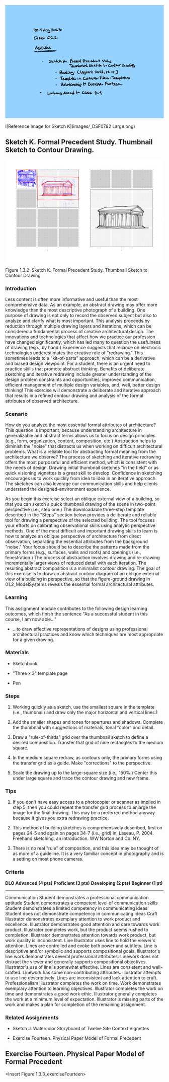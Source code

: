 ![Today's Agenda](images/230830-1_02-2.png)

![Reference Image for Sketch K](images/_DSF0792 Large.png)

## Sketch K. Formal Precedent Study. Thumbnail Sketch to Contour Drawing.

![Sketch K. Formal Precedent Study. Thumbnail Sketch to Contour Drawing](images/sketchK_demo2.png)

Figure 1.3.2: Sketch K. Formal Precedent Study. Thumbnail Sketch to Contour Drawing

### Introduction

Less content is often more informative and useful than the most
comprehensive data. As an example, an abstract drawing may offer more
knowledge than the most descriptive photograph of a building. One
purpose of drawing is not only to record the observed subject but also
to analyze and clarify what is most important. This analysis proceeds by
reduction through multiple drawing layers and iterations, which can be
considered a fundamental process of creative architectural design. The
innovations and technologies that affect how we practice our profession
have changed significantly, which has led many to question the
usefulness of drawing (esp., by hand.) Experience suggests that reliance
on electronic technologies underestimates the creative role of
\"redrawing.\" This sometimes leads to a \"kit-of-parts\" approach,
which can be a derivative and biased design viewpoint. For a student,
there is an urgent need to practice skills that promote abstract
thinking. Benefits of deliberate sketching and iterative redrawing
include greater understanding of the design problem constraints and
opportunities, improved communication, efficient management of multiple
design variables, and, well, better design thinking! This exercise will
demonstrate a deliberate and iterative approach that results in a
refined contour drawing and analysis of the formal attributes of
observed architecture.

### Scenario

How do you analyze the most essential formal attributes of architecture?
This question is important, because understanding architecture in
generalizable and abstract terms allows us to focus on design principles
(e.g., form, organization, content, composition, etc.) Abstraction helps
to diminish the \"noise\" that distracts us when working on difficult
architectural problems. What is a reliable tool for abstracting formal
meaning from the architecture we observe? The process of sketching and
iterative redrawing offers the most purposeful and efficient method,
which is consistent with the needs of design. Drawing initial thumbnail
sketches \"in the field\" or as quick visioning vignettes is a great
skill to develop. Confidence in sketching encourages us to work quickly
from idea to idea in an iterative approach. The sketches can also
leverage our communication skills and help clients understand the
designed-environment experience.

As you begin this exercise select an oblique external view of a
building, so that you can sketch a quick thumbnail drawing of the scene
in two-point perspective (i.e., step one.) The downloadable three-step
template described in the \"Steps\" section below provides a deliberate
and reliable tool for drawing a perspective of the selected building.
The tool focuses your efforts on calibrating observational skills using
analytic perspective methods. One of the most difficult and important
drawing skills to learn is how to analyze an oblique perspective of
architecture from direct observation, separating the essential
attributes from the background \"noise.\" Your focus should be to
describe the patterns made from the primary forms (e.g., surfaces, walls
and roofs) and openings (i.e., fenestration.) The process of abstraction
involves drawing and re-drawing incrementally larger views of reduced
detail with each iteration. The resulting abstract composition is a
minimalist contour drawing. The goal of this exercise is to draw an
abstract contour diagram of an oblique external view of a building in
perspective, so that the figure-ground drawing in 01.2_ModelSystems
reveals the essential formal architectural attributes.

### Learning

This assignment module contributes to the following design learning
outcomes, which finish the sentence "As a successful student in this
course, I am now able..."

-   \...to draw effective representations of designs using professional
    architectural practices and know which techniques are most
    appropriate for a given drawing.

### Materials

-   Sketchbook

-   \"Three x 3\" template page

-   Pen

### Steps

1.  Working quickly as a sketch, use the smallest square in the template
    (i.e., thumbnail) and draw only the major horizontal and vertical
    lines.1

2.  Add the smaller shapes and tones for apertures and shadows. Complete
    the thumbnail with suggestions of materials, tonal \"color\" and
    detail.

3.  Draw a \"rule-of-thirds\" grid over the thumbnail sketch to define a
    desired composition. Transfer that grid of nine rectangles to the
    medium square.

4.  In the medium square redraw, as contours only, the primary forms
    using the transfer grid as a guide. Make \"corrections\" to the
    perspective.

5.  Scale the drawing up to the large-square size (i.e., 150%.) Center
    this under large square and trace the contour drawing and new frame.

### Tips

1.  If you don\'t have easy access to a photocopier or scanner as
    implied in step 5, then you could repeat the transfer grid process
    to enlarge the image for the final drawing. This may be a preferred
    method anyway because it gives you extra redrawing practice.

2.  This method of building sketches is comprehensively described, first
    on pages 24-5 and again on pages 34-7 (i.e., grid) in, Laseau, P.
    2004. Freehand sketching, an introduction. WW Norton and Co. NY.

3.  There is no real \"rule\" of composition, and this idea may be
    thought of as more of a guideline. It is a very familiar concept in
    photography and is a setting on most phone cameras.

### Criteria

  **DLO**           **Advanced (4 pts)**                                                                                                                                                                   **Proficient (3 pts)**                                                                                                                                          **Developing (2 pts)**                                                                                                                    **Beginner (1 pt)**
  ----------------- -------------------------------------------------------------------------------------------------------------------------------------------------------------------------------------- --------------------------------------------------------------------------------------------------------------------------------------------------------------- ----------------------------------------------------------------------------------------------------------------------------------------- -------------------------------------------------------------------------------------------------------
  Communication     Student demonstrates a professional communication aptitude                                                                                                                             Student demonstrates a competent level of communication skills                                                                                                  Student demonstrates a limited competency in communicating ideas                                                                          Student does not demonstrate competency in communicating ideas
  Craft             Illustrator demonstrates exemplary attention to work product and excellence.                                                                                                           Illustrator demonstrates good attention and care towards work product.                                                                                          Illustrator completes work, but the product seems rushed to completion.                                                                   Illustrator demonstrates attention towards work product, but work quality is inconsistent.
  Line              Illustrator uses line to hold the viewer\'s attention. Lines are controlled and evoke both power and subtlety. Line is descriptive and/or symbolic and supports compositional goals.   Illustrator\'s line work demonstrates several professional attributes. Linework does not distract the viewer and generally supports compositional objectives.   Illustrator\'s use of line is somewhat effective. Lines are consistent and well-crafted. Linework has some non-contributing attributes.   Illustrator attempts to use line descriptively. Lines are inconsistent and lack attention to craft.
  Professionalism   Illustrator completes the work on time. Work demonstrates exemplary attention to learning objectives.                                                                                  Illustrator completes the work on time and demonstrates a good work ethic.                                                                                      Illustrator generally completes the work at a minimum level of expectation.                                                               Illustrator is missing parts of the work and makes a plan for completion of the remaining assignment.

### Related Assignments

-   Sketch J. Watercolor Storyboard of Twelve Site Context Vignettes

-   Exercise Fourteen. Physical Paper Model of Formal Precedent

## Exercise Fourteen. Physical Paper Model of Formal Precedent

\<Insert Figure 1.3.3_exerciseFourteen\>

<!-- save for later lecture

Figure 1.3.3: Exercise Fourteen. Physical Paper Model of Formal
Precedent

### Introduction

Innovations in building information modeling and three-dimensional
visualization programs have not killed off the hand-crafted paper model.
The utility of a physical sketch model and the availability of
inexpensive materials makes physical model building a must-have skill
for students. Exercise Fourteen excerpts from an essential workflow of
the designer:

-   Interpret a spatial environment as an abstract drawing

-   Design an intervention

-   Test the design in a simulation model

-   Repeat as needed.

In this module, you will draw a pattern on paper and make cuts and
folds, so that the model \"pops up\" and makes form and space. The
module has been adapted from an exercise called *Origamic Architecture,
Visualization, and 3-D Modeling in Real Space* in the 3rd edition of
Rendow Yee's Architectural Drawing (Yee 2007, 652). Some practice
examples can be downloaded from the web site listed in the Tips section
(Baud & Bui 2010). The content for your work shall be developed from a
drawing of a significant urban building you made in *Sketch K. Formal
Precedent Study. Thumbnail Sketch to Contour Drawing*. It is important
to learn efficient physical modeling skills. It is useful that you can
quickly interpret and translate abstract ideas back and forth between
two-dimensional representations and three-dimensional formal studies.
Benefits of updating your skills and design approach include heightened
awareness of essential design attributes, greater ability to abstract
your design ideas, improved communication, and yes, better architecture.

### Scenario

As a student you want to learn the techniques of our profession. Over
the next several years you will develop proficiency in solving problems
in the built environment. Architecture and engineering have a wide array
of useful tools and skills, which leverage your creativity and focused
concentration on difficult design challenges. You will find that a quick
three-dimensional (3d) model made from your drawings will help you
simulate and communicate an experiential appreciation of the built
environment.

A good designer has a proficiency in translating a project vision
between two-dimensional (2d) representations and 3d objects. The
back-and-forth-visioning processes are proven efficient, clear,
reliable, and outcome-oriented. That is not to say the process is quick
or easy to learn. A professional develops abstractions to complex
problems of form, often by drawing patterns on paper (e.g., sketches,
technical drawings, etc.) This process can reveal the essence of
important ideas, which may be concealed by too much background
\"noise.\" When a professional makes an abstract 3d model in a simulated
spatial environment, it is often with the purpose of testing if the
constructed environment reliably reflects the essence of the design
ideas.

### Learning

This assignment module contributes to the following design learning
outcomes, which finish the sentence "As a successful student in this
course, I am now able..."

-   \...to interpret two-dimensional representations of designs into
    three-dimensional simulations using conventional paper-modeling
    techniques.

### Materials

-   Cork-backed straight edge

-   Craft knife (i.e., X-acto)

-   Bristol board, 9\"x12\"

### Steps

1.  Using the drawing created in *Sketch K. Formal Precedent Study.
    Thumbnail Sketch to Contour Drawing*, draft by hand a technical,
    figure-ground drawing of a significant urban building.

2.  Fold and cut the piece of paper and create a prototype model of a
    simple stair-stepping practice pattern.

3.  Integrate the craft-knowledge gained in the previous steps and make
    sketches and several folded studies of the technical drawing.

4.  Map the technical drawing onto the designed bas relief pattern.

5.  Cut and fold the two-dimensional technical drawing, to create a
    three-dimensional \"origami architecture.\" (Yee 2007)

### Tips

1.  The sharper the blade the safer it is to use. Sounds like a paradox,
    however you do not want a dull blade to slip uncontrolled across the
    board and coming to rest on your finger!

2.  While a challenge to find, you may get inspiration from a video
    entitled, *Between the Folds* (PBS 2011).

3.  Really analyze your object in terms of *figure-ground* binary
    relationships. The more that you filter the three-dimensional object
    to the most basic formal principles, the easier the modeling task.

### Criteria

  **DLO**           **Advanced (4 pts)**                                                                                    **Proficient (3 pts)**                                                       **Developing (2 pts)**                                                        **Beginner (1 pt)**
  ----------------- ------------------------------------------------------------------------------------------------------- ---------------------------------------------------------------------------- ----------------------------------------------------------------------------- ------------------------------------------------------------------------------------------------
  Craft             Illustrator demonstrates exemplary attention to work product and excellence.                            Illustrator demonstrates good attention and care towards work product.       Illustrator completes work, but the product seems rushed to completion.       Illustrator demonstrates attention towards work product, but work quality is inconsistent.
  Professionalism   Illustrator completes the work on time. Work demonstrates exemplary attention to learning objectives.   Illustrator completes the work on time and demonstrates a good work ethic.   Illustrator generally completes the work at a minimum level of expectation.   Illustrator is missing parts of the work and plans for completion of the remaining assignment.

### Related Assignments

-   Sketch K. Formal Precedent Study. Thumbnail Sketch to Contour
    Drawing.

-   Exercise Twenty-one. Sectional "Anatomy" of a Design Project

## Exercise Fifteen. Electronic Site Contour Model and Three Proposed Places

\<Insert Figure 1.3.4_exerciseFifteen\>

Figure 1.3.4: Exercise Fifteen. Electronic Site Contour Model and Three
Proposed Places

### Introduction

This is the first of several component parts in the design and
representation of a workspace in a wooded setting. Below you can find a
\"Program Brief.\" The exercise begins with you drawing an electronic
model of the site plan at the right. Once this site has been
modeled, print a view as evidence of your learning and as a medium to
sketch your site location ideas. Import several trees, and other
entourage. You will find it useful to also model a 10 ft. cube (3m) as a
proxy object on the site situated where you believe a good location for
the workspace should be.

Experiment with at least three locations. Please refrain from modeling
your project. Rather, sketch a perspective view of a proposed workspace
located on the site by using the tracing method that we explored in
volume one (i.e., Exercise Ten. Contour Line Drawing of Eye-level
Perspective.) Only represent a form with a shed roof and refrain from
drawing windows, door openings, materials, or any other detail. Repeat
this step two more times. In all, you should propose three separate
formal ideas. Select one form from the three ideas and develop it into a
rendered design drawing. Provide a color study like the example above in
Figure 1.3.4: Exercise Fifteen. Electronic Site Contour Model and Three
Proposed Places.

### Scenario

Our project has a program description. You can modify some of the
specifics based on themes you would like to explore:

#### Program brief statement: My Drafting Room: A Workshop for Drawing

*Since the three friends \"moonlight\" as illustrators and model
builders, then a studio where they can meet clients, pinup work for
internal review and maintain a connection to the natural environment may
provide an ideal outlet to exercise creativity in a rejuvenating
setting.*

*While the lakeside site is a challenging, wooded and steeply sloping
grade, the moderate climate displays a full spectrum of seasonal
changes. The rationally cubic and vernacular form of the building sets
an appropriate feel to the rustic setting.*

*Since the entrepreneurs have secured startup funding that includes
their vision of a workshop in the woods, then the architectural budget
shall be closely managed in order that initial, operating and life cycle
costs are carefully controlled for sustainability of the enterprise.*

*Because the undisturbed site was selected for its experiential beauty,
a minimal access drive and a mechanical package concrete pad exist;
therefore, the formal studio envisions a one-time
\"construction-disturbance\" period. The interior may be adapted in the
future to accommodate changing workflow, and the professional staff
shall remain few.*

\<Insert Figure 1.3.5_sitePlanSketch\>

Figure 1.3.5: Site Plan Sketch

In *Exercise Fourteen. Physical Paper Model of Formal Precedent* you
studied three-dimensional representation using a physical material,
paper. In this assignment you will build an electronic model. You will
continue to build more and more detail into this model through the rest
of the semester. The model will serve as a framework and scaffolding for
your design work. One caveat we should consider about electronic models
is that each revision can take a considerable amount of time to make. If
we construct our models from the very beginning with several best
practice ideas in mind, then it is beneficial to our working efficiency.
An electronic model can be both a great leveraging tool (i.e., reward)
for your productivity and an enormous time sink (i.e., risk) that takes
valuable resources away from your prime directive, to design a spatial
intervention that \"improves\" the existing condition for the various
\"clients\" you serve (e.g., owner, user, visitor, nature, society,
etc.) One hedge against this kind of risk to your productivity and flow
of design ideas is the use of a hybrid digital-analog process.

### Learning

This assignment module contributes to the following design learning
outcomes, which finish the sentence "As a successful student in this
course, I am now able..."

-   "... make a complex electronic model of an architectural system,
    apply materials, textures, and lighting sources, and output a
    photorealistic rendering of the scene."

### Materials

-   Electronic Modeling Program (e.g., SketchUp and Blender)

-   Site Plan Sketch

-   Tracing paper

-   Colored pencils and felt-tip markers

### Steps

1.  Download the provided sketch of the site plan.

2.  In SketchUp or Blender, import the file of type \"jpeg.\" Move the
    jpeg to a layer of its own (i.e., image.) Blender does not use the
    layer concept. It is useful to use *Collection* in the same way to
    organize your file.

3.  Size the image using the graphic scale, as demonstrated in studio.

4.  Using the Freehand command in SketchUp (Grease Pencil in Blender,)
    build up a \"layer cake\" of topographic lines, placing each on its
    own layer (e.g., 00, 02, 04, \..., 36.)

5.  \"Push-pull\" the \"topos\" to the correct height. Choosing three
    different locations on the site, place one 10\' cube, move it around
    to the three locations and save each view.

6.  Print each of the three views for your use in the next step.

7.  Using a tracing paper overlay method, sketch each perspective view.

### Tips

1.  The exercise is designed to focus decision making. Several
    simplifications have been described (e.g., proxy cube, three
    locations, etc.) These moves can be more complex and involve several
    more iterations in a professional office. That may be a good choice
    for you to repeat several iterations.

2.  In Exercise Sixteen you are provided with a design for the
    mechanical package concrete pad that has been standardized to a
    given geometry. This may not conform to your design. As you develop
    more electronic modeling skills, you are easily able to modify the
    pad so that it logically supports your design.

### Criteria

  ----------------- -------------------------------------------------------------------------------------------------------------------------------------------------------------------------------------------------------------------- -------------------------------------------------------------------------------------------------------------------------------------------------------------------------------------- ----------------------------------------------------------------------------------------------------------------------------------------------------- ------------------------------------------------------------------------------------------------------------------------------------------------ --
  DLO               Advanced (4 pts)                                                                                                                                                                                                     Proficient (3 pts)                                                                                                                                                                     Developing (2 pts)                                                                                                                                    Beginner (1 pt)                                                                                                                                  
  Craft             Illustrator demonstrates exemplary attention to work product and excellence.                                                                                                                                         Illustrator demonstrates good attention and care towards work product.                                                                                                                 Illustrator completes work, but the product seems rushed to completion.                                                                               Illustrator demonstrates attention towards work product, but work quality is                                                                     
  Rendering         Illustrator uses line to hold the viewer\'s attention. Image is controlled and evokes both power and subtlety. Image is descriptive and/or symbolic and supports compositional goals.                                Illustrator\'s line work demonstrates several professional attributes. Rendering style does not distract the viewer and generally supports compositional objectives.                   Illustrator\'s use of line is somewhat effective. Rendering style is consistent and competent. There are some non-contributing attributes.            Illustrator attempts to use line descriptively. Rendering is inconsistent and lacks attention to craft.                                          
  Technical         Illustrator observes and analyzes object data and translates it to a meaningful graphic representation. Professional conventions are followed, inclusive of line weight, orthographic and dimensional information.   Illustrator observes and analyzes object data and translates it to a meaningful graphic representation. Most professional conventions are followed, and some information is missing.   Illustrator is challenged to observe and analyze object data correctly. Few professional conventions are followed, and some information is missing.   Illustrator attempts to observe and analyze object data and representation is inconsistent. Professional drawing conventions are not followed.   
  Professionalism   Student completes the work on time. Work demonstrates exemplary attention to learning objectives.                                                                                                                    Student completes the work on time and demonstrates a good work ethic.                                                                                                                 Student generally completes the work at a minimum level of expectation.                                                                               Student is missing parts of the work and makes a plan for completion of the remaining assignment.                                                
  ----------------- -------------------------------------------------------------------------------------------------------------------------------------------------------------------------------------------------------------------- -------------------------------------------------------------------------------------------------------------------------------------------------------------------------------------- ----------------------------------------------------------------------------------------------------------------------------------------------------- ------------------------------------------------------------------------------------------------------------------------------------------------ --

### Related Assignments

-   Sketch J. Watercolor Storyboard of Twelve Site Context Vignettes

-   Exercise Fourteen. Physical Paper Model of Formal Precedent

-   Exercise Sixteen. An Aerial Flyover Animation of Your Selected Place

## Exercise Sixteen. An Aerial Flyover Animation of Your Selected Place

\<Insert Figure 1.3.6_exerciseSixteen\>

Figure 1.3.6: Exercise Sixteen. An Aerial Flyover Animation of Your
Selected Place

### Introduction

You have modeled the site contours in an electronic modeling software
and have proposed at least three possible locations on the site for your
design of \"workshop for drawing\" in *Exercise Fifteen. Electronic Site
Contour Model and Three Proposed Places*. Using your preferred location,
model first a concrete retaining wall and a concrete pad from the
provided design in *Figure 1.3.7 Mechanical Pad Design*. We will cover
the design and sizing parameters during lecture (see also below in the
Steps section.) Place a deck of wood framed design directly over the
concrete mechanical pad. The decking will form the floor of your
workshop. Model in SketchUp or Blender your design to a 100 level of
detail (LOD.) The deliverable for this exercise is an animated GIF.
Refer to the Steps section for setup and export options.

\<Insert Figure 1.3.7_mechanicalPad\>

Figure 1.3.7: Mechanical Pad Design

### Scenario

A common tool for understanding modeling requirements comes from
architectural engineering and construction (AEC) industry organizations,
particularly the American Institute of Architects (AIA). There are five
different levels of development (LOD) when modeling: 100, 200, 300, 400,
and 500. The simple way to understand this is to ask how much detail is
necessary at a given stage of design. Imagine you are presenting your
work to a client. It is the first meeting. What are the main questions:
Where is the project located on the site? What is the orientation? How
are you capitalizing on the views? Prevailing winds? Solar gain? Your
electronic model should show the primary geometric form of the proposal.
This may include the primary shape of the roof design. It may or may not
include fenestration (e.g., windows and door openings.) Material details
are rarely relevant at this first meeting! No details are relevant. A
100-level of development is used during the pre-design phase of a
project and may be described as a conceptual model that shows height,
area, volume, orientation, and location. We may think of this as a proxy
design...a point of beginning.

### Learning

This assignment module contributes to the following design learning
outcomes, which finish the sentence "As a successful student in this
course, I am now able..."

-   "... make an animation from a complex electronic model of an
    architectural system, apply materials, textures, and lighting
    sources, and output a photorealistic rendering of the scene."

### Materials

-   Electronic Modeling Program (e.g., SketchUp and Blender)

-   Mechanical Pad Design

-   GIMP

### Steps

1.  Using your design from Exercise Fifteen, identify the approximate
    project location in the SketchUp or Blender model. Determine
    6\"-thick concrete pad dimensions (i.e., make it the same footprint
    as your design.)

2.  Position concrete pad under project as simplified footprint on site
    and design a 12\" wide retaining wall holding back the upward
    sloping soil, to depress pad so that it \"daylights\" about six
    inches above the front of the building edge.

3.  Create column supports and deck in coordination with structural
    retaining wall. Place wood deck construction so that the floor
    height is about the same as the top of the retaining wall.

4.  Build 100-level (LOD) model on deck. Project shall be both
    economical in construction and fully accessible. This predicts a
    one-story-only design.

5.  Using tools in SketchUp or Blender, create a five-scene fly-around
    animation and export at a rate of 5 fps several PNG files (i.e.,
    30-35 images.)

6.  Open all files as layers in GIMP. Sort layers in correct order.
    Export as GIF animation.

### Tips

1.  While SketchUp and Blender are not fully building information
    modeling (BIM) programs, you will benefit from simulating workflows
    used in BIM. Specifically, it is important to work in *Components*
    (SketchUp) and *Collections* (Blender.) The best way to envision
    this workflow is to think of nesting a drawing inside another
    drawing.

2.  Building on the previous tip: the author enjoys a process of
    building a model of separate components. Close the model. Open
    another new model, perhaps called something like *assembly*, and
    importing the separate component models inside of the assembly
    model.

3.  Suggested order of operations for your mechanical concrete pad could
    therefore be an assemblage of the following component models:

-   Spread Footing

-   Footing Wall

-   Concrete Slab

-   Concrete Retaining Wall

-   Concrete Columns

-   Double Wood Sill Plate

-   Double Wood Beam (Girder)

-   Wood Joists

### Criteria

  ----------------- -------------------------------------------------------------------------------------------------------------------------------------------------------------------------------------------------------------------- -------------------------------------------------------------------------------------------------------------------------------------------------------------------------------------- ----------------------------------------------------------------------------------------------------------------------------------------------------- ------------------------------------------------------------------------------------------------------------------------------------------------ --
  DLO               Advanced (4 pts)                                                                                                                                                                                                     Proficient (3 pts)                                                                                                                                                                     Developing (2 pts)                                                                                                                                    Beginner (1 pt)                                                                                                                                  
  Craft             Illustrator demonstrates exemplary attention to work product and excellence.                                                                                                                                         Illustrator demonstrates good attention and care towards work product.                                                                                                                 Illustrator completes work, but the product seems rushed to completion.                                                                               Illustrator demonstrates attention towards work product, but work quality is                                                                     
  Rendering         Illustrator uses line to hold the viewer\'s attention. Image is controlled and evokes both power and subtlety. Image is descriptive and/or symbolic and supports compositional goals.                                Illustrator\'s line work demonstrates several professional attributes. Rendering style does not distract the viewer and generally supports compositional objectives.                   Illustrator\'s use of line is somewhat effective. Rendering style is consistent and competent. There are some non-contributing attributes.            Illustrator attempts to use line descriptively. Rendering is inconsistent and lacks attention to craft.                                          
  Technical         Illustrator observes and analyzes object data and translates it to a meaningful graphic representation. Professional conventions are followed, inclusive of line weight, orthographic and dimensional information.   Illustrator observes and analyzes object data and translates it to a meaningful graphic representation. Most professional conventions are followed, and some information is missing.   Illustrator is challenged to observe and analyze object data correctly. Few professional conventions are followed, and some information is missing.   Illustrator attempts to observe and analyze object data and representation is inconsistent. Professional drawing conventions are not followed.   
  Professionalism   Student completes the work on time. Work demonstrates exemplary attention to learning objectives.                                                                                                                    Student completes the work on time and demonstrates a good work ethic.                                                                                                                 Student generally completes the work at a minimum level of expectation.                                                                               Student is missing parts of the work and makes a plan for completion of the remaining assignment.                                                
  ----------------- -------------------------------------------------------------------------------------------------------------------------------------------------------------------------------------------------------------------- -------------------------------------------------------------------------------------------------------------------------------------------------------------------------------------- ----------------------------------------------------------------------------------------------------------------------------------------------------- ------------------------------------------------------------------------------------------------------------------------------------------------ --

### Related Assignments

-   Sketch J. Watercolor Storyboard of Twelve Site Context Vignettes

-   Exercise Fourteen. Physical Paper Model of Formal Precedent

-   Exercise Fifteen. Electronic Site Contour Model and Three Proposed
    Places

-   Exercise Seventeen. Multi-view Construction Drawing

save for later lecture -->
